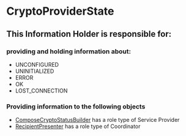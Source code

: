 # CryptoProviderState
## This Information Holder is responsible for:
### providing and holding information about: 
* UNCONFIGURED
* UNINITIALIZED
* ERROR
* OK
* LOST_CONNECTION
### Providing information to the following objects 
* [ComposeCryptoStatusBuilder](../ServiceProviders/ComposeCryptoStatusBuilder.md) has a role type of Service Provider
* [RecipientPresenter](../Coordinators/RecipientPresenter.md) has a role type of Coordinator
